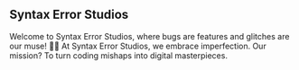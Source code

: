 ## Syntax Error Studios
Welcome to Syntax Error Studios, where bugs are features and glitches are our muse! 🐞✨
At Syntax Error Studios, we embrace imperfection. Our mission? To turn coding mishaps into digital masterpieces.
